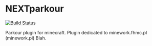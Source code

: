 NEXTparkour
===========
[![Build Status](https://magnum.travis-ci.com/alufers/NEXTparkour.svg?token=zqnLWGqBc1z68xAGSmxE&branch=master)](https://magnum.travis-ci.com/alufers/NEXTparkour)

Parkour plugin for minecraft.
Plugin dedicated to minework.fhmc.pl (minework.pl)
Blah.
